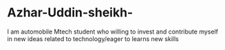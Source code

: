 # Azhar-Uddin-sheikh-
I am automobile Mtech student who willing to invest and contribute myself in new ideas related to technology/eager to learns new skills

